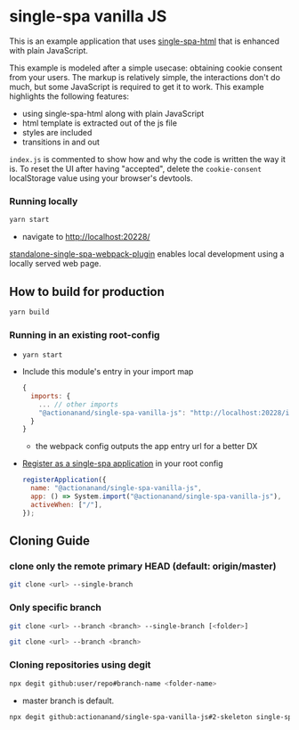 # single-spa vanilla JS

This is an example application that uses [single-spa-html](https://single-spa.js.org/docs/ecosystem-html-web-components/) that is enhanced with plain JavaScript.

This example is modeled after a simple usecase: obtaining cookie consent from your users. The markup is relatively simple, the interactions don't do much, but some JavaScript is required to get it to work. This example highlights the following features:

- using single-spa-html along with plain JavaScript
- html template is extracted out of the js file
- styles are included
- transitions in and out

`index.js` is commented to show how and why the code is written the way it is. To reset the UI after having "accepted", delete the `cookie-consent` localStorage value using your browser's devtools.


### Running locally

```bash
yarn start
```

- navigate to [http://localhost:20228/](http://localhost:20228/)

[standalone-single-spa-webpack-plugin](https://github.com/single-spa/standalone-single-spa-webpack-plugin) enables local development using a locally served web page.


## How to build for production

```bash
yarn build
```

### Running in an existing root-config

- `yarn start`
- Include this module's entry in your import map

  ```js
  {
    imports: {
      ... // other imports
      "@actionanand/single-spa-vanilla-js": "http://localhost:20228/index.js"
    }
  }
  ```

  - the webpack config outputs the app entry url for a better DX

- [Register as a single-spa application](https://single-spa.js.org/docs/api/#registerapplication) in your root config

  ```js
  registerApplication({
    name: "@actionanand/single-spa-vanilla-js",
    app: () => System.import("@actionanand/single-spa-vanilla-js"),
    activeWhen: ["/"],
  });
  ```

## Cloning Guide

### clone only the remote primary HEAD (default: origin/master)
```bash
git clone <url> --single-branch
```

### Only specific branch

```bash
git clone <url> --branch <branch> --single-branch [<folder>]
```

```bash
git clone <url> --branch <branch> 
```

### Cloning repositories using degit

```bash
npx degit github:user/repo#branch-name <folder-name>
```
- master branch is default.

```bash
npx degit github:actionanand/single-spa-vanilla-js#2-skeleton single-spa-vanilla-js
```